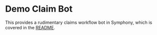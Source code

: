 # Demo Claim Bot

This provides a rudimentary claims workflow bot in Symphony, which is covered in the [README](../../libs/chat-workflow/README.md).



